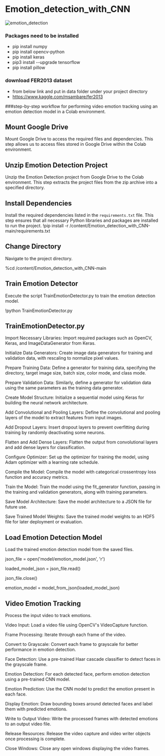 # Emotion_detection_with_CNN

![emotion_detection](https://github.com/datamagic2020/Emotion_detection_with_CNN/blob/main/emoition_detection.png)

### Packages need to be installed
- pip install numpy
- pip install opencv-python
- pip install keras
- pip3 install --upgrade tensorflow
- pip install pillow

### download FER2013 dataset
- from below link and put in data folder under your project directory
- https://www.kaggle.com/msambare/fer2013



###step-by-step workflow for performing video emotion tracking using an emotion detection model in a Colab environment.


## Mount Google Drive

Mount Google Drive to access the required files and dependencies. This step allows us to access files stored in Google Drive within the Colab environment.


## Unzip Emotion Detection Project

Unzip the Emotion Detection project from Google Drive to the Colab environment. This step extracts the project files from the zip archive into a specified directory.


## Install Dependencies

Install the required dependencies listed in the `requirements.txt` file. This step ensures that all necessary Python libraries and packages are installed to run the project.
!pip install -r /content/Emotion_detection_with_CNN-main/requirements.txt



## Change Directory
Navigate to the project directory.

%cd /content/Emotion_detection_with_CNN-main

## Train Emotion Detector
Execute the script TrainEmotionDetector.py to train the emotion detection model.

!python TrainEmotionDetector.py

## TrainEmotionDetector.py
Import Necessary Libraries: Import required packages such as OpenCV, Keras, and ImageDataGenerator from Keras.

Initialize Data Generators: Create image data generators for training and validation data, with rescaling to normalize pixel values.

Prepare Training Data: Define a generator for training data, specifying the directory, target image size, batch size, color mode, and class mode.

Prepare Validation Data: Similarly, define a generator for validation data using the same parameters as the training data generator.

Create Model Structure: Initialize a sequential model using Keras for building the neural network architecture.

Add Convolutional and Pooling Layers: Define the convolutional and pooling layers of the model to extract features from input images.

Add Dropout Layers: Insert dropout layers to prevent overfitting during training by randomly deactivating some neurons.

Flatten and Add Dense Layers: Flatten the output from convolutional layers and add dense layers for classification.

Configure Optimizer: Set up the optimizer for training the model, using Adam optimizer with a learning rate schedule.

Compile the Model: Compile the model with categorical crossentropy loss function and accuracy metrics.

Train the Model: Train the model using the fit_generator function, passing in the training and validation generators, along with training parameters.

Save Model Architecture: Save the model architecture to a JSON file for future use.

Save Trained Model Weights: Save the trained model weights to an HDF5 file for later deployment or evaluation.

## Load Emotion Detection Model
Load the trained emotion detection model from the saved files.

json_file = open('model/emotion_model.json', 'r')

loaded_model_json = json_file.read()

json_file.close()

emotion_model = model_from_json(loaded_model_json)

## Video Emotion Tracking
Process the input video to track emotions.

Video Input: Load a video file using OpenCV's VideoCapture function.

Frame Processing: Iterate through each frame of the video.

Convert to Grayscale: Convert each frame to grayscale for better performance in emotion detection.

Face Detection: Use a pre-trained Haar cascade classifier to detect faces in the grayscale frame.

Emotion Detection: For each detected face, perform emotion detection using a pre-trained CNN model.

Emotion Prediction: Use the CNN model to predict the emotion present in each face.

Display Emotion: Draw bounding boxes around detected faces and label them with predicted emotions.

Write to Output Video: Write the processed frames with detected emotions to an output video file.

Release Resources: Release the video capture and video writer objects once processing is complete.

Close Windows: Close any open windows displaying the video frames.


```python

```

